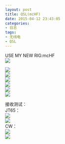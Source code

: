 ```yaml
---
layout: post
title: QSL(mcHF)
date: 2015-04-12 23:43:05
categories:
- 日志
tags:
- 无线电
- QSL
---
```


USE MY NEW RIG:mcHF    
![](https://github.com/bh3nvn/bh3nvn.github.io/raw/master/image/2015-04-12-01.jpg)      

![](https://github.com/bh3nvn/bh3nvn.github.io/raw/master/image/2015-04-12-02.png)      
![](https://github.com/bh3nvn/bh3nvn.github.io/raw/master/image/2015-04-12-03.png)      
![](https://github.com/bh3nvn/bh3nvn.github.io/raw/master/image/2015-04-12-04.png)      
![](https://github.com/bh3nvn/bh3nvn.github.io/raw/master/image/2015-04-12-05.png)      
![](https://github.com/bh3nvn/bh3nvn.github.io/raw/master/image/2015-04-12-06.png)      
![](https://github.com/bh3nvn/bh3nvn.github.io/raw/master/image/2015-04-12-07.png)      

接收测试：    
JT65：    
![](https://github.com/bh3nvn/bh3nvn.github.io/raw/master/image/2015-04-12-08.jpg)      
![](https://github.com/bh3nvn/bh3nvn.github.io/raw/master/image/2015-04-12-09.jpg)       
CW：   
![](https://github.com/bh3nvn/bh3nvn.github.io/raw/master/image/2015-04-12-10.jpg)      
![](https://github.com/bh3nvn/bh3nvn.github.io/raw/master/image/2015-04-12-11.jpg)      

